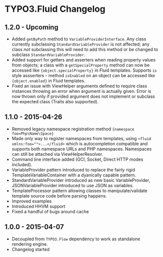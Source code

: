 TYPO3.Fluid Changelog
=====================

1.2.0 - Upcoming
------------------

- Added `getByPath` method to `VariableProviderInterface`. Any class currently subclassing `StandardVariableProvider` is not
  affected; any class *not* subclassing this will need to add this method or be changed to subclass `StandardVariableProvider`.
- Added support for getters and asserters when reading property values from objects; a class with a `getSpecialProperty` method
  can now be accessed like `{object.specialProperty}` in Fluid templates. Supports `is` style assserters - method `isEnabled` on
  an object can be accessed like `{object.enabled}` in Fluid templates.
- Fixed an issue with ViewHelper arguments defined to require class instances throwing an error when argument is actually given.
  Error is now thrown only if provided argument does not implement or subclass the expected class (Traits also supported).

1.1.0 - 2015-04-26
------------------

- Removed legacy namespace registration method `{namespace foo=Php\Name\Space}`
- Made only way to register namespaces from templates, using `<fluid xmlns:foo="">...</fluid>` which is autocompletion
  compatible and supports both namespace URLs and PHP namespaces. Namespaces can still be attached via ViewHelperResolver.
- Command line interface added (GCI, Socket, Direct HTTP modes included).
- VariableProvider pattern introduced to replace the fairly rigid TemplateVariableContainer with a dyanically capable pattern.
- StandardVariableProvider introduced as new basic VariableProvider, JSONVariableProvider introduced to use JSON as variables.
- TemplateProcessor pattern allowing classes to manipulate/validate template source code before parsing happens.
- Improved examples
- Introduced HHVM support
- Fixed a handful of bugs around cache

1.0.0 - 2015-04-07
------------------

- Decoupled from `TYPO3.Flow` dependency to work as standalone rendering engine.
- Changelog started
